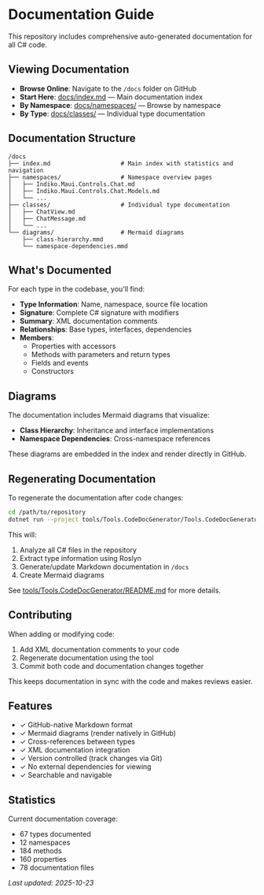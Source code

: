 # Documentation Guide

This repository includes comprehensive auto-generated documentation for all C# code.

## Viewing Documentation

- **Browse Online**: Navigate to the `/docs` folder on GitHub
- **Start Here**: [docs/index.md](index.md) — Main documentation index
- **By Namespace**: [docs/namespaces/](namespaces/) — Browse by namespace
- **By Type**: [docs/classes/](classes/) — Individual type documentation

## Documentation Structure

```
/docs
├── index.md                    # Main index with statistics and navigation
├── namespaces/                 # Namespace overview pages
│   ├── Indiko.Maui.Controls.Chat.md
│   ├── Indiko.Maui.Controls.Chat.Models.md
│   └── ...
├── classes/                    # Individual type documentation
│   ├── ChatView.md
│   ├── ChatMessage.md
│   └── ...
└── diagrams/                   # Mermaid diagrams
    ├── class-hierarchy.mmd
    └── namespace-dependencies.mmd
```

## What's Documented

For each type in the codebase, you'll find:

- **Type Information**: Name, namespace, source file location
- **Signature**: Complete C# signature with modifiers
- **Summary**: XML documentation comments
- **Relationships**: Base types, interfaces, dependencies
- **Members**: 
  - Properties with accessors
  - Methods with parameters and return types
  - Fields and events
  - Constructors

## Diagrams

The documentation includes Mermaid diagrams that visualize:

- **Class Hierarchy**: Inheritance and interface implementations
- **Namespace Dependencies**: Cross-namespace references

These diagrams are embedded in the index and render directly in GitHub.

## Regenerating Documentation

To regenerate the documentation after code changes:

```bash
cd /path/to/repository
dotnet run --project tools/Tools.CodeDocGenerator/Tools.CodeDocGenerator.csproj
```

This will:
1. Analyze all C# files in the repository
2. Extract type information using Roslyn
3. Generate/update Markdown documentation in `/docs`
4. Create Mermaid diagrams

See [tools/Tools.CodeDocGenerator/README.md](../tools/Tools.CodeDocGenerator/README.md) for more details.

## Contributing

When adding or modifying code:

1. Add XML documentation comments to your code
2. Regenerate documentation using the tool
3. Commit both code and documentation changes together

This keeps documentation in sync with the code and makes reviews easier.

## Features

- ✓ GitHub-native Markdown format
- ✓ Mermaid diagrams (render natively in GitHub)
- ✓ Cross-references between types
- ✓ XML documentation integration
- ✓ Version controlled (track changes via Git)
- ✓ No external dependencies for viewing
- ✓ Searchable and navigable

## Statistics

Current documentation coverage:
- 67 types documented
- 12 namespaces
- 184 methods
- 160 properties
- 78 documentation files

*Last updated: 2025-10-23*
